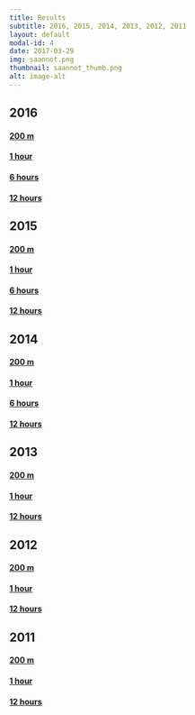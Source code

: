 ```yaml
---
title: Results
subtitle: 2016, 2015, 2014, 2013, 2012, 2011
layout: default
modal-id: 4
date: 2017-03-29
img: saannot.png
thumbnail: saannot_thumb.png
alt: image-alt
---
```


## 2016

#### <a href="../resources/2016-200 m results.pdf" target="_blank">200 m</a>

#### <a href="../resources/2016-1 hour results.pdf" target="_blank">1 hour</a>

#### <a href="../resources/2016-6 hours results.pdf" target="_blank">6 hours</a>

#### <a href="../resources/2016-12h Results.pdf" target="_blank">12 hours</a>

## 2015

#### <a href="../resources/2015-200 m tulokset.pdf" target="_blank">200 m</a>

#### <a href="../resources/2015-1 h tulokset.pdf" target="_blank">1 hour</a>

#### <a href="../resources/2015-6 h tulokset.pdf" target="_blank">6 hours</a>

#### <a href="../resources/2015-12 h tulokset.pdf" target="_blank">12 hours</a>

## 2014

#### <a href="../resources/2014-200 m tulokset.pdf" target="_blank">200 m</a>

#### <a href="../resources/2014-1 h tulokset.pdf" target="_blank">1 hour</a>

#### <a href="../resources/2014-6 h tulokset.pdf" target="_blank">6 hours</a>

#### <a href="../resources/2014-12 h tulokset.pdf" target="_blank">12 hours</a>

## 2013

#### <a href="../resources/2013-200 m results.pdf" target="_blank">200 m</a>

#### <a href="../resources/2013-1 h results.pdf" target="_blank">1 hour</a>

#### <a href="../resources/2013-12 h results.pdf" target="_blank">12 hours</a>

## 2012

#### <a href="../resources/2012-200 m tulokset.pdf" target="_blank">200 m</a>

#### <a href="../resources/2012-1 h tulokset.pdf" target="_blank">1 hour</a>

#### <a href="../resources/2012-12 h tulokset.pdf" target="_blank">12 hours</a>

## 2011

#### <a href="../resources/2011-200 m tulokset.jpg" target="_blank">200 m</a>

#### <a href="../resources/2011-1 h tulokset.jpg" target="_blank">1 hour</a>

#### <a href="../resources/2011-12 h tulokset.jpg" target="_blank">12 hours</a>